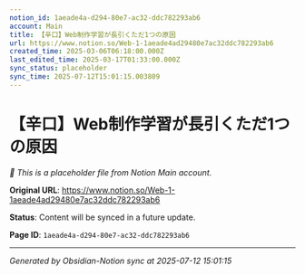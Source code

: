 ```yaml
---
notion_id: 1aeade4a-d294-80e7-ac32-ddc782293ab6
account: Main
title: 【辛口】Web制作学習が長引くただ1つの原因
url: https://www.notion.so/Web-1-1aeade4ad29480e7ac32ddc782293ab6
created_time: 2025-03-06T06:18:00.000Z
last_edited_time: 2025-03-17T01:33:00.000Z
sync_status: placeholder
sync_time: 2025-07-12T15:01:15.003809
---
```


# 【辛口】Web制作学習が長引くただ1つの原因

*🔄 This is a placeholder file from Notion Main account.*

**Original URL**: https://www.notion.so/Web-1-1aeade4ad29480e7ac32ddc782293ab6

**Status**: Content will be synced in a future update.

**Page ID**: `1aeade4a-d294-80e7-ac32-ddc782293ab6`

---

*Generated by Obsidian-Notion sync at 2025-07-12 15:01:15*
